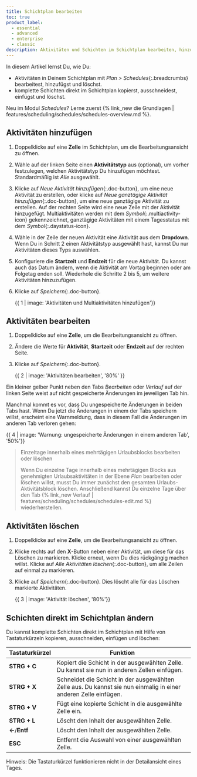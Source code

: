 ```yaml
---
title: Schichtplan bearbeiten
toc: true
product_label:
  - essential
  - advanced
  - enterprise
  - classic
description: Aktivitäten und Schichten im Schichtplan bearbeiten, hinzufügen und löschen (Schedules-Modul).
---
```


In diesem Artikel lernst Du, wie Du:

- Aktivitäten in Deinem Schichtplan mit _Plan > Schedules_{:.breadcrumbs} bearbeitest, hinzufügst und löschst.
- komplette Schichten direkt im Schichtplan kopierst, ausschneidest, einfügst und löschst.

Neu im Modul _Schedules_? Lerne zuerst {% link_new die Grundlagen | features/scheduling/schedules/schedules-overview.md %}.

## Aktivitäten hinzufügen

1. Doppelklicke auf eine **Zelle** im Schichtplan, um die Bearbeitungsansicht zu öffnen.
2. Wähle auf der linken Seite einen **Aktivitätstyp** aus (optional), um vorher festzulegen, welchen Aktivitätstyp Du hinzufügen möchtest. Standardmäßig ist _Alle_ ausgewählt.
3. Klicke auf _Neue Aktivität hinzufügen_{:.doc-button}, um eine neue Aktivität zu erstellen, oder klicke auf _Neue ganztägige Aktivität hinzufügen_{:.doc-button}, um eine neue ganztägige Aktivität zu erstellen. Auf der rechten Seite wird eine neue Zeile mit der Aktivität hinzugefügt. Multiaktivitäten werden mit dem _Symbol_{:.multiactivity-icon} gekennzeichnet, ganztägige Aktivitäten mit einem Tagesstatus mit dem _Symbol_{:.daystatus-icon}.
4. Wähle in der Zeile der neuen Aktivität eine Aktivität aus dem **Dropdown**. Wenn Du in Schritt 2 einen Aktivitätstyp ausgewählt hast, kannst Du nur Aktivitäten dieses Typs auswählen.
5. Konfiguriere die **Startzeit** und **Endzeit** für die neue Aktivität. Du kannst auch das Datum ändern, wenn die Aktivität am Vortag beginnen oder am Folgetag enden soll. Wiederhole die Schritte 2 bis 5, um weitere Aktivitäten hinzuzufügen.
6. Klicke auf _Speichern_{:.doc-button}.

   {{ 1 | image: 'Aktivitäten und Multiaktivitäten hinzufügen'}}

## Aktivitäten bearbeiten

1. Doppelklicke auf eine **Zelle**, um die Bearbeitungsansicht zu öffnen.
2. Ändere die Werte für **Aktivität**, **Startzeit** oder **Endzeit** auf der rechten Seite.
3. Klicke auf _Speichern_{:.doc-button}.

   {{ 2 | image: 'Aktivitäten bearbeiten', '80%' }}

Ein kleiner gelber Punkt neben den Tabs _Bearbeiten_ oder _Verlauf_ auf der linken Seite weist auf nicht gespeicherte Änderungen im jeweiligen Tab hin.

Manchmal kommt es vor, dass Du ungespeicherte Änderungen in beiden Tabs hast. Wenn Du jetzt die Änderungen in einem der Tabs speichern willst, erscheint eine Warnmeldung, dass in diesem Fall die Änderungen im anderen Tab verloren gehen:

{{ 4 | image: 'Warnung: ungespeicherte Änderungen in einem anderen Tab', '50%'}}

> Einzeltage innerhalb eines mehrtägigen Urlaubsblocks bearbeiten oder löschen
>
> Wenn Du einzelne Tage innerhalb eines mehrtägigen Blocks aus genehmigten Urlaubsaktivitäten in der Ebene _Plan_ bearbeiten oder löschen willst, musst Du immer zunächst den gesamten Urlaubs-Aktivitätsblock löschen. Anschließend kannst Du einzelne Tage über den Tab {% link_new Verlauf | features/scheduling/schedules/schedules-edit.md %} wiederherstellen.

## Aktivitäten löschen

1. Doppelklicke auf eine **Zelle**, um die Bearbeitungsansicht zu öffnen.
2. Klicke rechts auf den **X**-Button neben einer Aktivität, um diese für das Löschen zu markieren. Klicke erneut, wenn Du dies rückgängig machen willst. Klicke auf _Alle Aktivitäten löschen_{:.doc-button}, um alle Zeilen auf einmal zu markieren.
3. Klicke auf _Speichern_{:.doc-button}. Dies löscht alle für das Löschen markierte Aktivitäten.

   {{ 3 | image: 'Aktivität löschen', '80%'}}

## Schichten direkt im Schichtplan ändern

Du kannst komplette Schichten direkt im Schichtplan mit Hilfe von Tastaturkürzeln kopieren, ausschneiden, einfügen und löschen:

| Tastaturkürzel | Funktion                                                                                                         |
| -------------- | ---------------------------------------------------------------------------------------------------------------- |
| **STRG + C**   | Kopiert die Schicht in der ausgewählten Zelle. Du kannst sie nun in anderen Zellen einfügen.                     |
| **STRG + X**   | Schneidet die Schicht in der ausgewählten Zelle aus. Du kannst sie nun einmalig in einer anderen Zelle einfügen. |
| **STRG + V**   | Fügt eine kopierte Schicht in die ausgewählte Zelle ein.                                                         |
| **STRG + L**   | Löscht den Inhalt der ausgewählten Zelle.                                                                        |
| **←**/**Entf** | Löscht den Inhalt der ausgewählten Zelle.                                                                        |
| **ESC**        | Entfernt die Auswahl von einer ausgewählten Zelle.                                                               |

Hinweis: Die Tastaturkürzel funktionieren nicht in der Detailansicht eines Tages.
